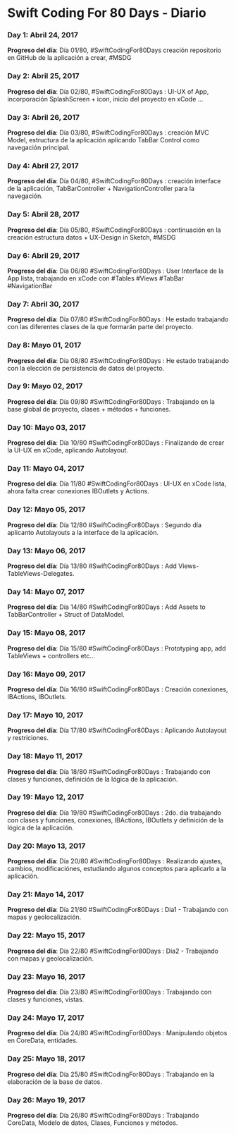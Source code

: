 # Swift Coding For 80 Days - Diario

### Day 1: Abril 24, 2017 

**Progreso del día**: Día 01/80, #SwiftCodingFor80Days creación repositorio en GitHub de la aplicación a crear, #MSDG

### Day 2: Abril 25, 2017 

**Progreso del día**: Día 02/80, #SwiftCodingFor80Days :  UI-UX of App, incorporación SplashScreen + icon, inicio del proyecto en xCode … 

### Day 3: Abril 26, 2017 

**Progreso del día**: Día 03/80, #SwiftCodingFor80Days : creación MVC Model, estructura de la aplicación aplicando TabBar Control como navegación principal.


### Day 4: Abril 27, 2017 

**Progreso del día**: Día 04/80, #SwiftCodingFor80Days : creación interface de la aplicación, TabBarController + NavigationController para la navegación.

### Day 5: Abril 28, 2017 

**Progreso del día**: Día 05/80, #SwiftCodingFor80Days :  continuación en la creación estructura datos + UX-Design in Sketch, #MSDG

### Day 6: Abril 29, 2017 
**Progreso del día**: Día 06/80  #SwiftCodingFor80Days : User Interface de la App lista, trabajando en xCode con #Tables #Views #TabBar #NavigationBar

### Day 7: Abril 30, 2017 
**Progreso del día**: Día 07/80  #SwiftCodingFor80Days : He estado trabajando con las diferentes clases de la que formarán parte del proyecto.

### Day 8: Mayo 01, 2017 
**Progreso del día**: Día 08/80  #SwiftCodingFor80Days : He estado trabajando con la elección de persistencia de datos del proyecto.

### Day 9: Mayo 02, 2017 
**Progreso del día**: Día 09/80  #SwiftCodingFor80Days : Trabajando en la base global de proyecto, clases + métodos + funciones.

### Day 10: Mayo 03, 2017 
**Progreso del día**: Día 10/80  #SwiftCodingFor80Days : Finalizando de crear la UI-UX en xCode, aplicando Autolayout.

### Day 11: Mayo 04, 2017 
**Progreso del día**: Día 11/80  #SwiftCodingFor80Days : UI-UX en xCode lista, ahora falta crear conexiones IBOutlets y Actions.

### Day 12: Mayo 05, 2017 
**Progreso del día**: Día 12/80  #SwiftCodingFor80Days : Segundo día aplicanto Autolayouts a la interface de la aplicación.

### Day 13: Mayo 06, 2017 
**Progreso del día**: Día 13/80  #SwiftCodingFor80Days : Add Views-TableViews-Delegates.

### Day 14: Mayo 07, 2017 
**Progreso del día**: Día 14/80  #SwiftCodingFor80Days : Add Assets to TabBarController + Struct of DataModel. 

### Day 15: Mayo 08, 2017 
**Progreso del día**: Día 15/80  #SwiftCodingFor80Days : Prototyping app, add TableViews + controllers etc...

### Day 16: Mayo 09, 2017 
**Progreso del día**: Día 16/80  #SwiftCodingFor80Days : Creación conexiones, IBActions, IBOutlets.

### Day 17: Mayo 10, 2017 
**Progreso del día**: Día 17/80  #SwiftCodingFor80Days : Aplicando Autolayout y restriciones.

### Day 18: Mayo 11, 2017 
**Progreso del día**: Día 18/80  #SwiftCodingFor80Days : Trabajando con clases y funciones, definición de la lógica de la aplicación.

### Day 19: Mayo 12, 2017 
**Progreso del día**: Día 19/80  #SwiftCodingFor80Days : 2do. día trabajando con clases y funciones, conexiones, IBActions, IBOutlets y definición de la lógica de la aplicación.

### Day 20: Mayo 13, 2017 
**Progreso del día**: Día 20/80  #SwiftCodingFor80Days : Realizando ajustes, cambios, modificaciónes, estudiando algunos conceptos para aplicarlo a la aplicación.

### Day 21: Mayo 14, 2017 
**Progreso del día**: Día 21/80  #SwiftCodingFor80Days : Dia1 - Trabajando con mapas y geolocalización.

### Day 22: Mayo 15, 2017 
**Progreso del día**: Día 22/80  #SwiftCodingFor80Days : Dia2 -  Trabajando con mapas y geolocalización.

### Day 23: Mayo 16, 2017 
**Progreso del día**: Día 23/80  #SwiftCodingFor80Days : Trabajando con clases y funciones, vistas.

### Day 24: Mayo 17, 2017 
**Progreso del día**: Día 24/80  #SwiftCodingFor80Days : Manipulando objetos en CoreData, entidades.

### Day 25: Mayo 18, 2017 
**Progreso del día**: Día 25/80  #SwiftCodingFor80Days : Trabajando en la elaboración de la base de datos.

### Day 26: Mayo 19, 2017 
**Progreso del día**: Día 26/80  #SwiftCodingFor80Days : Trabajando CoreData, Modelo de datos, Clases, Funciones y métodos.


